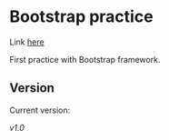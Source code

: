 Bootstrap practice 
=== 

Link [here](https://yurasadilenko.github.io/bootstrap_form/)

First practice with Bootstrap framework.

Version
---

Current version:

_v1.0_
